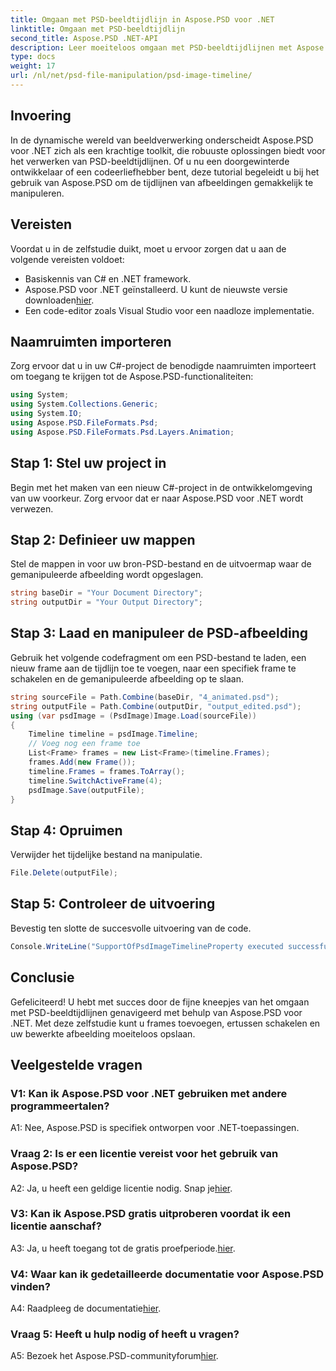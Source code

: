 ```yaml
---
title: Omgaan met PSD-beeldtijdlijn in Aspose.PSD voor .NET
linktitle: Omgaan met PSD-beeldtijdlijn
second_title: Aspose.PSD .NET-API
description: Leer moeiteloos omgaan met PSD-beeldtijdlijnen met Aspose.PSD voor .NET. Voeg kaders toe, schakel naadloos over en verbeter uw beeldbewerkingsvaardigheden.
type: docs
weight: 17
url: /nl/net/psd-file-manipulation/psd-image-timeline/
---
```

## Invoering
In de dynamische wereld van beeldverwerking onderscheidt Aspose.PSD voor .NET zich als een krachtige toolkit, die robuuste oplossingen biedt voor het verwerken van PSD-beeldtijdlijnen. Of u nu een doorgewinterde ontwikkelaar of een codeerliefhebber bent, deze tutorial begeleidt u bij het gebruik van Aspose.PSD om de tijdlijnen van afbeeldingen gemakkelijk te manipuleren.
## Vereisten
Voordat u in de zelfstudie duikt, moet u ervoor zorgen dat u aan de volgende vereisten voldoet:
- Basiskennis van C# en .NET framework.
-  Aspose.PSD voor .NET geïnstalleerd. U kunt de nieuwste versie downloaden[hier](https://releases.aspose.com/psd/net/).
- Een code-editor zoals Visual Studio voor een naadloze implementatie.
## Naamruimten importeren
Zorg ervoor dat u in uw C#-project de benodigde naamruimten importeert om toegang te krijgen tot de Aspose.PSD-functionaliteiten:
```csharp
using System;
using System.Collections.Generic;
using System.IO;
using Aspose.PSD.FileFormats.Psd;
using Aspose.PSD.FileFormats.Psd.Layers.Animation;
```
## Stap 1: Stel uw project in
Begin met het maken van een nieuw C#-project in de ontwikkelomgeving van uw voorkeur. Zorg ervoor dat er naar Aspose.PSD voor .NET wordt verwezen.
## Stap 2: Definieer uw mappen
Stel de mappen in voor uw bron-PSD-bestand en de uitvoermap waar de gemanipuleerde afbeelding wordt opgeslagen.
```csharp
string baseDir = "Your Document Directory";
string outputDir = "Your Output Directory";
```
## Stap 3: Laad en manipuleer de PSD-afbeelding
Gebruik het volgende codefragment om een PSD-bestand te laden, een nieuw frame aan de tijdlijn toe te voegen, naar een specifiek frame te schakelen en de gemanipuleerde afbeelding op te slaan.
```csharp
string sourceFile = Path.Combine(baseDir, "4_animated.psd");
string outputFile = Path.Combine(outputDir, "output_edited.psd");
using (var psdImage = (PsdImage)Image.Load(sourceFile))
{
    Timeline timeline = psdImage.Timeline;
    // Voeg nog een frame toe
    List<Frame> frames = new List<Frame>(timeline.Frames);
    frames.Add(new Frame());
    timeline.Frames = frames.ToArray();
    timeline.SwitchActiveFrame(4);
    psdImage.Save(outputFile);
}
```
## Stap 4: Opruimen
Verwijder het tijdelijke bestand na manipulatie.
```csharp
File.Delete(outputFile);
```
## Stap 5: Controleer de uitvoering
Bevestig ten slotte de succesvolle uitvoering van de code.
```csharp
Console.WriteLine("SupportOfPsdImageTimelineProperty executed successfully");
```
## Conclusie
Gefeliciteerd! U hebt met succes door de fijne kneepjes van het omgaan met PSD-beeldtijdlijnen genavigeerd met behulp van Aspose.PSD voor .NET. Met deze zelfstudie kunt u frames toevoegen, ertussen schakelen en uw bewerkte afbeelding moeiteloos opslaan.
## Veelgestelde vragen

### V1: Kan ik Aspose.PSD voor .NET gebruiken met andere programmeertalen?

A1: Nee, Aspose.PSD is specifiek ontworpen voor .NET-toepassingen.

### Vraag 2: Is er een licentie vereist voor het gebruik van Aspose.PSD?

 A2: Ja, u heeft een geldige licentie nodig. Snap je[hier](https://purchase.aspose.com/buy).

### V3: Kan ik Aspose.PSD gratis uitproberen voordat ik een licentie aanschaf?

 A3: Ja, u heeft toegang tot de gratis proefperiode.[hier](https://releases.aspose.com/).

### V4: Waar kan ik gedetailleerde documentatie voor Aspose.PSD vinden?

 A4: Raadpleeg de documentatie[hier](https://reference.aspose.com/psd/net/).

### Vraag 5: Heeft u hulp nodig of heeft u vragen?

 A5: Bezoek het Aspose.PSD-communityforum[hier](https://forum.aspose.com/c/psd/34).